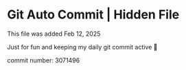 # Git Auto Commit | Hidden File

This file was added Feb 12, 2025

Just for fun and keeping my daily git commit active 🤪

commit number: 3071496
